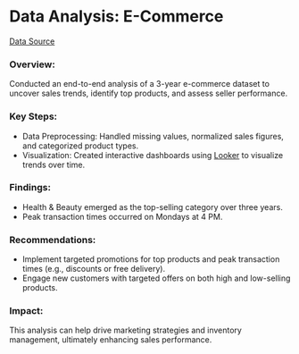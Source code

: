 # Data Analysis: E-Commerce
[Data Source](https://www.kaggle.com/datasets/olistbr/brazilian-ecommerce)

### Overview:
Conducted an end-to-end analysis of a 3-year e-commerce dataset to uncover sales trends, identify top products, and assess seller performance.

### Key Steps:
- Data Preprocessing: Handled missing values, normalized sales figures, and categorized product types.
- Visualization: Created interactive dashboards using [Looker](studio.google.com/u/1/reporting/05bab6a5-2092-44d0-a5d2-3db86ec9dbae) to visualize trends over time.

### Findings:
- Health & Beauty emerged as the top-selling category over three years.
- Peak transaction times occurred on Mondays at 4 PM.

### Recommendations:
- Implement targeted promotions for top products and peak transaction times (e.g., discounts or free delivery).
- Engage new customers with targeted offers on both high and low-selling products.

### Impact:
This analysis can help drive marketing strategies and inventory management, ultimately enhancing sales performance.
